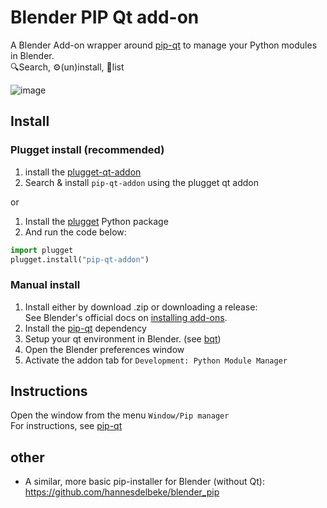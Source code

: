 # Blender PIP Qt add-on
A Blender Add-on wrapper around [pip-qt](https://github.com/hannesdelbeke/pip-qt) to manage your Python modules in Blender.  
🔍Search, ⚙️(un)install, 📃list

![image](https://github.com/hannesdelbeke/pip-qt-addon/assets/3758308/3a80f178-d77d-4af6-8e63-26c258171ec4)





## Install

### Plugget install (recommended)
1. install the [plugget-qt-addon](https://github.com/plugget/plugget-qt-addon)
2. Search & install `pip-qt-addon` using the plugget qt addon  

or
1. Install the [plugget](https://github.com/plugget/plugget) Python package
2. And run the code below:
```python
import plugget
plugget.install("pip-qt-addon")
```

### Manual install
1. Install either by download .zip or downloading a release:  
See Blender's official docs on [installing add-ons](https://docs.blender.org/manual/en/latest/editors/preferences/addons.html#installing-add-ons).
2. Install the [pip-qt](https://github.com/hannesdelbeke/pip-qt) dependency
3. Setup your qt environment in Blender. (see [bqt](https://github.com/techartorg/bqt))
4. Open the Blender preferences window  
5. Activate the addon tab for `Development: Python Module Manager`


## Instructions
Open the window from the menu `Window/Pip manager`  
For instructions, see [pip-qt](https://github.com/hannesdelbeke/pip-qt) 



## other
- A similar, more basic pip-installer for Blender (without Qt): https://github.com/hannesdelbeke/blender_pip
